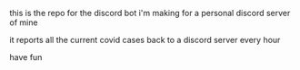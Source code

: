 this is the repo for the discord bot i'm making for a personal discord server of mine

it reports all the current covid cases back to a discord server every hour

have fun